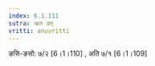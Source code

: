 ```yaml
---
index: 6.1.111
sutra: ऋत उत्‌
vritti: anuvritti
---
```


ङसि-ङसो: ७/२ [6।1।110] ,  अति ७/१ [6।1।109] 